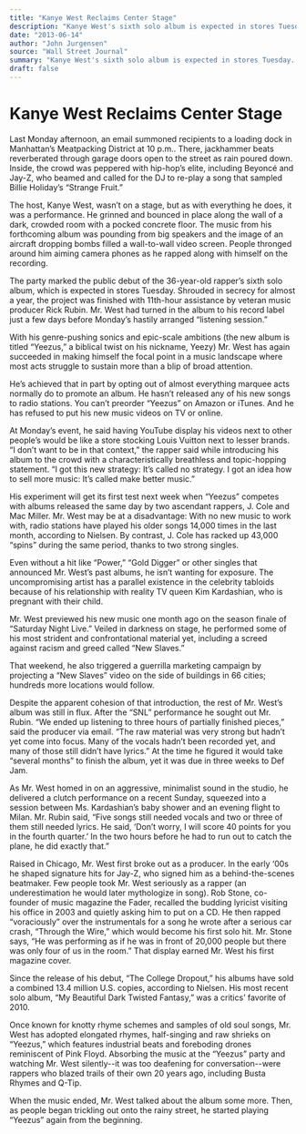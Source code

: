 ```yaml
---
title: "Kanye West Reclaims Center Stage"
description: "Kanye West's sixth solo album is expected in stores Tuesday. The rapper hasn’t released any of his new songs to radio stations. You can’t preorder “Yeezus” on Amazon or iTunes. He has refused to put h..."
date: "2013-06-14"
author: "John Jurgensen"
source: "Wall Street Journal"
summary: "Kanye West's sixth solo album is expected in stores Tuesday. The rapper hasn’t released any of his new songs to radio stations. You can’t preorder “Yeezus” on Amazon or iTunes. He has refused to put his new music videos on TV or online."
draft: false
---
```


# Kanye West Reclaims Center Stage

Last Monday afternoon, an email summoned recipients to a loading dock in Manhattan’s Meatpacking District at 10 p.m.. There, jackhammer beats reverberated through garage doors open to the street as rain poured down. Inside, the crowd was peppered with hip-hop’s elite, including Beyoncé and Jay-Z, who beamed and called for the DJ to re-play a song that sampled Billie Holiday’s “Strange Fruit.”

The host, Kanye West, wasn’t on a stage, but as with everything he does, it was a performance. He grinned and bounced in place along the wall of a dark, crowded room with a pocked concrete floor. The music from his forthcoming album was pounding from big speakers and the image of an aircraft dropping bombs filled a wall-to-wall video screen. People thronged around him aiming camera phones as he rapped along with himself on the recording.

The party marked the public debut of the 36-year-old rapper’s sixth solo album, which is expected in stores Tuesday. Shrouded in secrecy for almost a year, the project was finished with 11th-hour assistance by veteran music producer Rick Rubin. Mr. West had turned in the album to his record label just a few days before Monday’s hastily arranged “listening session.”

With his genre-pushing sonics and epic-scale ambitions (the new album is titled “Yeezus,” a biblical twist on his nickname, Yeezy) Mr. West has again succeeded in making himself the focal point in a music landscape where most acts struggle to sustain more than a blip of broad attention.

He’s achieved that in part by opting out of almost everything marquee acts normally do to promote an album. He hasn’t released any of his new songs to radio stations. You can’t preorder “Yeezus” on Amazon or iTunes. And he has refused to put his new music videos on TV or online.

At Monday’s event, he said having YouTube display his videos next to other people’s would be like a store stocking Louis Vuitton next to lesser brands. “I don’t want to be in that context,” the rapper said while introducing his album to the crowd with a characteristically breathless and topic-hopping statement. “I got this new strategy: It’s called no strategy. I got an idea how to sell more music: It’s called make better music.”

His experiment will get its first test next week when “Yeezus” competes with albums released the same day by two ascendant rappers, J. Cole and Mac Miller. Mr. West may be at a disadvantage: With no new music to work with, radio stations have played his older songs 14,000 times in the last month, according to Nielsen. By contrast, J. Cole has racked up 43,000 “spins” during the same period, thanks to two strong singles.

Even without a hit like “Power,” “Gold Digger” or other singles that announced Mr. West’s past albums, he isn’t wanting for exposure. The uncompromising artist has a parallel existence in the celebrity tabloids because of his relationship with reality TV queen Kim Kardashian, who is pregnant with their child.

Mr. West previewed his new music one month ago on the season finale of “Saturday Night Live.” Veiled in darkness on stage, he performed some of his most strident and confrontational material yet, including a screed against racism and greed called “New Slaves.”

That weekend, he also triggered a guerrilla marketing campaign by projecting a “New Slaves” video on the side of buildings in 66 cities; hundreds more locations would follow.

Despite the apparent cohesion of that introduction, the rest of Mr. West’s album was still in flux. After the “SNL” performance he sought out Mr. Rubin. “We ended up listening to three hours of partially finished pieces,” said the producer via email. “The raw material was very strong but hadn’t yet come into focus. Many of the vocals hadn’t been recorded yet, and many of those still didn’t have lyrics.” At the time he figured it would take “several months” to finish the album, yet it was due in three weeks to Def Jam.

As Mr. West homed in on an aggressive, minimalist sound in the studio, he delivered a clutch performance on a recent Sunday, squeezed into a session between Ms. Kardashian’s baby shower and an evening flight to Milan. Mr. Rubin said, “Five songs still needed vocals and two or three of them still needed lyrics. He said, ‘Don’t worry, I will score 40 points for you in the fourth quarter.’ In the two hours before he had to run out to catch the plane, he did exactly that.”

Raised in Chicago, Mr. West first broke out as a producer. In the early ‘00s he shaped signature hits for Jay-Z, who signed him as a behind-the-scenes beatmaker. Few people took Mr. West seriously as a rapper (an underestimation he would later mythologize in song). Rob Stone, co-founder of music magazine the Fader, recalled the budding lyricist visiting his office in 2003 and quietly asking him to put on a CD. He then rapped “voraciously” over the instrumentals for a song he wrote after a serious car crash, “Through the Wire,” which would become his first solo hit. Mr. Stone says, “He was performing as if he was in front of 20,000 people but there was only four of us in the room.” That display earned Mr. West his first magazine cover.

Since the release of his debut, “The College Dropout,” his albums have sold a combined 13.4 million U.S. copies, according to Nielsen. His most recent solo album, “My Beautiful Dark Twisted Fantasy,” was a critics’ favorite of 2010.

Once known for knotty rhyme schemes and samples of old soul songs, Mr. West has adopted elongated rhymes, half-singing and raw shrieks on “Yeezus,” which features industrial beats and foreboding drones reminiscent of Pink Floyd. Absorbing the music at the “Yeezus” party and watching Mr. West silently--it was too deafening for conversation--were rappers who blazed trails of their own 20 years ago, including Busta Rhymes and Q-Tip.

When the music ended, Mr. West talked about the album some more. Then, as people began trickling out onto the rainy street, he started playing “Yeezus” again from the beginning.
